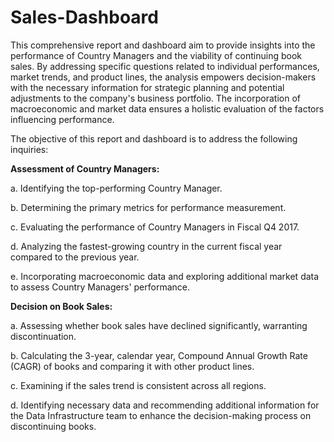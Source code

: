 # Sales-Dashboard

This comprehensive report and dashboard aim to provide insights into the performance of Country Managers and the viability of continuing book sales. By addressing specific questions related to individual performances, market trends, and product lines, the analysis empowers decision-makers with the necessary information for strategic planning and potential adjustments to the company's business portfolio. The incorporation of macroeconomic and market data ensures a holistic evaluation of the factors influencing performance.

The objective of this report and dashboard is to address the following inquiries:

**Assessment of Country Managers:**

a. Identifying the top-performing Country Manager.

b. Determining the primary metrics for performance measurement.

c. Evaluating the performance of Country Managers in Fiscal Q4 2017.

d. Analyzing the fastest-growing country in the current fiscal year compared to the previous year.

e. Incorporating macroeconomic data and exploring additional market data to assess Country Managers' performance.

**Decision on Book Sales:**

a. Assessing whether book sales have declined significantly, warranting discontinuation.

b. Calculating the 3-year, calendar year, Compound Annual Growth Rate (CAGR) of books and comparing it with other product lines.

c. Examining if the sales trend is consistent across all regions.

d. Identifying necessary data and recommending additional information for the Data Infrastructure team to enhance the decision-making process on discontinuing books.
